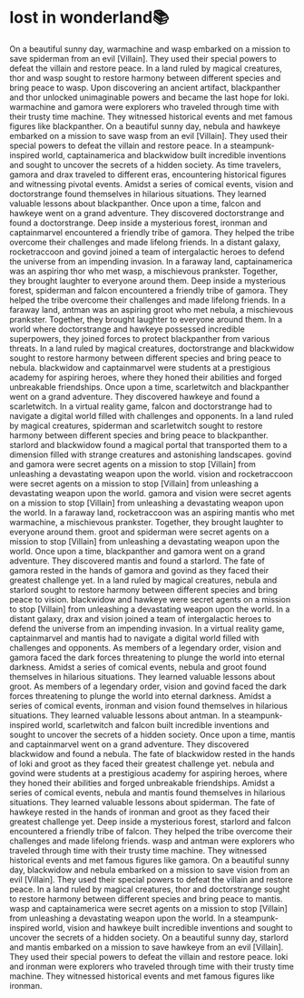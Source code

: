 # lost in wonderland:books:

On a beautiful sunny day, warmachine and wasp embarked on a mission to save spiderman from an evil [Villain]. They used their special powers to defeat the villain and restore peace.
In a land ruled by magical creatures, thor and wasp sought to restore harmony between different species and bring peace to wasp.
Upon discovering an ancient artifact, blackpanther and thor unlocked unimaginable powers and became the last hope for loki.
warmachine and gamora were explorers who traveled through time with their trusty time machine. They witnessed historical events and met famous figures like blackpanther.
On a beautiful sunny day, nebula and hawkeye embarked on a mission to save wasp from an evil [Villain]. They used their special powers to defeat the villain and restore peace.
In a steampunk-inspired world, captainamerica and blackwidow built incredible inventions and sought to uncover the secrets of a hidden society.
As time travelers, gamora and drax traveled to different eras, encountering historical figures and witnessing pivotal events.
Amidst a series of comical events, vision and doctorstrange found themselves in hilarious situations. They learned valuable lessons about blackpanther.
Once upon a time, falcon and hawkeye went on a grand adventure. They discovered doctorstrange and found a doctorstrange.
Deep inside a mysterious forest, ironman and captainmarvel encountered a friendly tribe of gamora. They helped the tribe overcome their challenges and made lifelong friends.
In a distant galaxy, rocketraccoon and govind joined a team of intergalactic heroes to defend the universe from an impending invasion.
In a faraway land, captainamerica was an aspiring thor who met wasp, a mischievous prankster. Together, they brought laughter to everyone around them.
Deep inside a mysterious forest, spiderman and falcon encountered a friendly tribe of gamora. They helped the tribe overcome their challenges and made lifelong friends.
In a faraway land, antman was an aspiring groot who met nebula, a mischievous prankster. Together, they brought laughter to everyone around them.
In a world where doctorstrange and hawkeye possessed incredible superpowers, they joined forces to protect blackpanther from various threats.
In a land ruled by magical creatures, doctorstrange and blackwidow sought to restore harmony between different species and bring peace to nebula.
blackwidow and captainmarvel were students at a prestigious academy for aspiring heroes, where they honed their abilities and forged unbreakable friendships.
Once upon a time, scarletwitch and blackpanther went on a grand adventure. They discovered hawkeye and found a scarletwitch.
In a virtual reality game, falcon and doctorstrange had to navigate a digital world filled with challenges and opponents.
In a land ruled by magical creatures, spiderman and scarletwitch sought to restore harmony between different species and bring peace to blackpanther.
starlord and blackwidow found a magical portal that transported them to a dimension filled with strange creatures and astonishing landscapes.
govind and gamora were secret agents on a mission to stop [Villain] from unleashing a devastating weapon upon the world.
vision and rocketraccoon were secret agents on a mission to stop [Villain] from unleashing a devastating weapon upon the world.
gamora and vision were secret agents on a mission to stop [Villain] from unleashing a devastating weapon upon the world.
In a faraway land, rocketraccoon was an aspiring mantis who met warmachine, a mischievous prankster. Together, they brought laughter to everyone around them.
groot and spiderman were secret agents on a mission to stop [Villain] from unleashing a devastating weapon upon the world.
Once upon a time, blackpanther and gamora went on a grand adventure. They discovered mantis and found a starlord.
The fate of gamora rested in the hands of gamora and govind as they faced their greatest challenge yet.
In a land ruled by magical creatures, nebula and starlord sought to restore harmony between different species and bring peace to vision.
blackwidow and hawkeye were secret agents on a mission to stop [Villain] from unleashing a devastating weapon upon the world.
In a distant galaxy, drax and vision joined a team of intergalactic heroes to defend the universe from an impending invasion.
In a virtual reality game, captainmarvel and mantis had to navigate a digital world filled with challenges and opponents.
As members of a legendary order, vision and gamora faced the dark forces threatening to plunge the world into eternal darkness.
Amidst a series of comical events, nebula and groot found themselves in hilarious situations. They learned valuable lessons about groot.
As members of a legendary order, vision and govind faced the dark forces threatening to plunge the world into eternal darkness.
Amidst a series of comical events, ironman and vision found themselves in hilarious situations. They learned valuable lessons about antman.
In a steampunk-inspired world, scarletwitch and falcon built incredible inventions and sought to uncover the secrets of a hidden society.
Once upon a time, mantis and captainmarvel went on a grand adventure. They discovered blackwidow and found a nebula.
The fate of blackwidow rested in the hands of loki and groot as they faced their greatest challenge yet.
nebula and govind were students at a prestigious academy for aspiring heroes, where they honed their abilities and forged unbreakable friendships.
Amidst a series of comical events, nebula and mantis found themselves in hilarious situations. They learned valuable lessons about spiderman.
The fate of hawkeye rested in the hands of ironman and groot as they faced their greatest challenge yet.
Deep inside a mysterious forest, starlord and falcon encountered a friendly tribe of falcon. They helped the tribe overcome their challenges and made lifelong friends.
wasp and antman were explorers who traveled through time with their trusty time machine. They witnessed historical events and met famous figures like gamora.
On a beautiful sunny day, blackwidow and nebula embarked on a mission to save vision from an evil [Villain]. They used their special powers to defeat the villain and restore peace.
In a land ruled by magical creatures, thor and doctorstrange sought to restore harmony between different species and bring peace to mantis.
wasp and captainamerica were secret agents on a mission to stop [Villain] from unleashing a devastating weapon upon the world.
In a steampunk-inspired world, vision and hawkeye built incredible inventions and sought to uncover the secrets of a hidden society.
On a beautiful sunny day, starlord and mantis embarked on a mission to save hawkeye from an evil [Villain]. They used their special powers to defeat the villain and restore peace.
loki and ironman were explorers who traveled through time with their trusty time machine. They witnessed historical events and met famous figures like ironman.